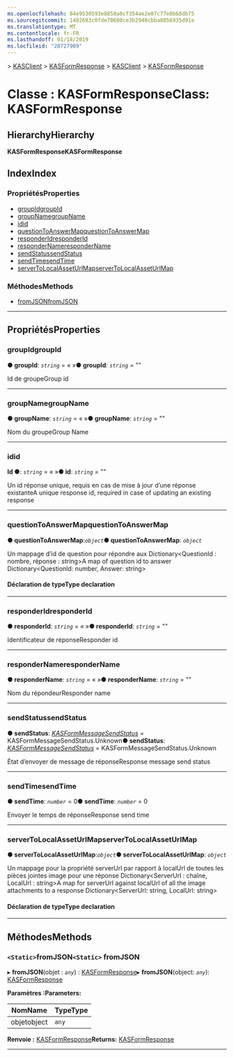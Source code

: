 ```yaml
---
ms.openlocfilehash: 84e9530593e8850a0cf354ae2e07c77e0b68db75
ms.sourcegitcommit: 1482683c0fde70600ce3b2948cbba8856935d91e
ms.translationtype: MT
ms.contentlocale: fr-FR
ms.lasthandoff: 01/18/2019
ms.locfileid: "28727909"
---
```

<span data-ttu-id="01e9f-101">[](../README.md) > [KASClient](../modules/kasclient.md) > [KASFormResponse](../classes/kasclient.kasformresponse.md)</span><span class="sxs-lookup"><span data-stu-id="01e9f-101">[](../README.md) > [KASClient](../modules/kasclient.md) > [KASFormResponse](../classes/kasclient.kasformresponse.md)</span></span>

# <a name="class-kasformresponse"></a><span data-ttu-id="01e9f-102">Classe : KASFormResponse</span><span class="sxs-lookup"><span data-stu-id="01e9f-102">Class: KASFormResponse</span></span>

## <a name="hierarchy"></a><span data-ttu-id="01e9f-103">Hierarchy</span><span class="sxs-lookup"><span data-stu-id="01e9f-103">Hierarchy</span></span>

<span data-ttu-id="01e9f-104">**KASFormResponse**</span><span class="sxs-lookup"><span data-stu-id="01e9f-104">**KASFormResponse**</span></span>

## <a name="index"></a><span data-ttu-id="01e9f-105">Index</span><span class="sxs-lookup"><span data-stu-id="01e9f-105">Index</span></span>

### <a name="properties"></a><span data-ttu-id="01e9f-106">Propriétés</span><span class="sxs-lookup"><span data-stu-id="01e9f-106">Properties</span></span>

* [<span data-ttu-id="01e9f-107">groupId</span><span class="sxs-lookup"><span data-stu-id="01e9f-107">groupId</span></span>](kasclient.kasformresponse.md#groupid)
* [<span data-ttu-id="01e9f-108">groupName</span><span class="sxs-lookup"><span data-stu-id="01e9f-108">groupName</span></span>](kasclient.kasformresponse.md#groupname)
* [<span data-ttu-id="01e9f-109">id</span><span class="sxs-lookup"><span data-stu-id="01e9f-109">id</span></span>](kasclient.kasformresponse.md#id)
* [<span data-ttu-id="01e9f-110">questionToAnswerMap</span><span class="sxs-lookup"><span data-stu-id="01e9f-110">questionToAnswerMap</span></span>](kasclient.kasformresponse.md#questiontoanswermap)
* [<span data-ttu-id="01e9f-111">responderId</span><span class="sxs-lookup"><span data-stu-id="01e9f-111">responderId</span></span>](kasclient.kasformresponse.md#responderid)
* [<span data-ttu-id="01e9f-112">responderName</span><span class="sxs-lookup"><span data-stu-id="01e9f-112">responderName</span></span>](kasclient.kasformresponse.md#respondername)
* [<span data-ttu-id="01e9f-113">sendStatus</span><span class="sxs-lookup"><span data-stu-id="01e9f-113">sendStatus</span></span>](kasclient.kasformresponse.md#sendstatus)
* [<span data-ttu-id="01e9f-114">sendTime</span><span class="sxs-lookup"><span data-stu-id="01e9f-114">sendTime</span></span>](kasclient.kasformresponse.md#sendtime)
* [<span data-ttu-id="01e9f-115">serverToLocalAssetUrlMap</span><span class="sxs-lookup"><span data-stu-id="01e9f-115">serverToLocalAssetUrlMap</span></span>](kasclient.kasformresponse.md#servertolocalasseturlmap)
### <a name="methods"></a><span data-ttu-id="01e9f-116">Méthodes</span><span class="sxs-lookup"><span data-stu-id="01e9f-116">Methods</span></span>

* [<span data-ttu-id="01e9f-117">fromJSON</span><span class="sxs-lookup"><span data-stu-id="01e9f-117">fromJSON</span></span>](kasclient.kasformresponse.md#fromjson)

---

## <a name="properties"></a><span data-ttu-id="01e9f-118">Propriétés</span><span class="sxs-lookup"><span data-stu-id="01e9f-118">Properties</span></span>

<a id="groupid"></a>

###  <a name="groupid"></a><span data-ttu-id="01e9f-119">groupId</span><span class="sxs-lookup"><span data-stu-id="01e9f-119">groupId</span></span>

<span data-ttu-id="01e9f-120">**● groupId**: *`string`* = « »</span><span class="sxs-lookup"><span data-stu-id="01e9f-120">**● groupId**: *`string`* = ""</span></span>

<span data-ttu-id="01e9f-121">Id de groupe</span><span class="sxs-lookup"><span data-stu-id="01e9f-121">Group id</span></span>

___

<a id="groupname"></a>

###  <a name="groupname"></a><span data-ttu-id="01e9f-122">groupName</span><span class="sxs-lookup"><span data-stu-id="01e9f-122">groupName</span></span>

<span data-ttu-id="01e9f-123">**● groupName**: *`string`* = « »</span><span class="sxs-lookup"><span data-stu-id="01e9f-123">**● groupName**: *`string`* = ""</span></span>

<span data-ttu-id="01e9f-124">Nom du groupe</span><span class="sxs-lookup"><span data-stu-id="01e9f-124">Group Name</span></span>

___

<a id="id"></a>

###  <a name="id"></a><span data-ttu-id="01e9f-125">id</span><span class="sxs-lookup"><span data-stu-id="01e9f-125">id</span></span>

<span data-ttu-id="01e9f-126">**Id ●**: *`string`* = « »</span><span class="sxs-lookup"><span data-stu-id="01e9f-126">**● id**: *`string`* = ""</span></span>

<span data-ttu-id="01e9f-127">Un id réponse unique, requis en cas de mise à jour d’une réponse existante</span><span class="sxs-lookup"><span data-stu-id="01e9f-127">A unique response id, required in case of updating an existing response</span></span>

___

<a id="questiontoanswermap"></a>

###  <a name="questiontoanswermap"></a><span data-ttu-id="01e9f-128">questionToAnswerMap</span><span class="sxs-lookup"><span data-stu-id="01e9f-128">questionToAnswerMap</span></span>

<span data-ttu-id="01e9f-129">**● questionToAnswerMap**:*`object`*</span><span class="sxs-lookup"><span data-stu-id="01e9f-129">**● questionToAnswerMap**: *`object`*</span></span>

<span data-ttu-id="01e9f-130">Un mappage d’id de question pour répondre aux Dictionary<QuestionId : nombre, réponse : string></span><span class="sxs-lookup"><span data-stu-id="01e9f-130">A map of question id to answer Dictionary<QuestionId: number, Answer: string></span></span>
#### <a name="type-declaration"></a><span data-ttu-id="01e9f-131">Déclaration de type</span><span class="sxs-lookup"><span data-stu-id="01e9f-131">Type declaration</span></span>

___

<a id="responderid"></a>

###  <a name="responderid"></a><span data-ttu-id="01e9f-132">responderId</span><span class="sxs-lookup"><span data-stu-id="01e9f-132">responderId</span></span>

<span data-ttu-id="01e9f-133">**● responderId**: *`string`* = « »</span><span class="sxs-lookup"><span data-stu-id="01e9f-133">**● responderId**: *`string`* = ""</span></span>

<span data-ttu-id="01e9f-134">Identificateur de réponse</span><span class="sxs-lookup"><span data-stu-id="01e9f-134">Responder id</span></span>

___

<a id="respondername"></a>

###  <a name="respondername"></a><span data-ttu-id="01e9f-135">responderName</span><span class="sxs-lookup"><span data-stu-id="01e9f-135">responderName</span></span>

<span data-ttu-id="01e9f-136">**● responderName**: *`string`* = « »</span><span class="sxs-lookup"><span data-stu-id="01e9f-136">**● responderName**: *`string`* = ""</span></span>

<span data-ttu-id="01e9f-137">Nom du répondeur</span><span class="sxs-lookup"><span data-stu-id="01e9f-137">Responder name</span></span>

___

<a id="sendstatus"></a>

###  <a name="sendstatus"></a><span data-ttu-id="01e9f-138">sendStatus</span><span class="sxs-lookup"><span data-stu-id="01e9f-138">sendStatus</span></span>

<span data-ttu-id="01e9f-139">**● sendStatus**: *[KASFormMessageSendStatus](../enums/kasclient.kasformmessagesendstatus.md)* = KASFormMessageSendStatus.Unknown</span><span class="sxs-lookup"><span data-stu-id="01e9f-139">**● sendStatus**: *[KASFormMessageSendStatus](../enums/kasclient.kasformmessagesendstatus.md)* =  KASFormMessageSendStatus.Unknown</span></span>

<span data-ttu-id="01e9f-140">État d’envoyer de message de réponse</span><span class="sxs-lookup"><span data-stu-id="01e9f-140">Response message send status</span></span>

___

<a id="sendtime"></a>

###  <a name="sendtime"></a><span data-ttu-id="01e9f-141">sendTime</span><span class="sxs-lookup"><span data-stu-id="01e9f-141">sendTime</span></span>

<span data-ttu-id="01e9f-142">**● sendTime**: *`number`* = 0</span><span class="sxs-lookup"><span data-stu-id="01e9f-142">**● sendTime**: *`number`* = 0</span></span>

<span data-ttu-id="01e9f-143">Envoyer le temps de réponse</span><span class="sxs-lookup"><span data-stu-id="01e9f-143">Response send time</span></span>

___

<a id="servertolocalasseturlmap"></a>

###  <a name="servertolocalasseturlmap"></a><span data-ttu-id="01e9f-144">serverToLocalAssetUrlMap</span><span class="sxs-lookup"><span data-stu-id="01e9f-144">serverToLocalAssetUrlMap</span></span>

<span data-ttu-id="01e9f-145">**● serverToLocalAssetUrlMap**:*`object`*</span><span class="sxs-lookup"><span data-stu-id="01e9f-145">**● serverToLocalAssetUrlMap**: *`object`*</span></span>

<span data-ttu-id="01e9f-146">Un mappage pour la propriété serverUrl par rapport à localUrl de toutes les pièces jointes image pour une réponse Dictionary<ServerUrl : chaîne, LocalUrl : string></span><span class="sxs-lookup"><span data-stu-id="01e9f-146">A map for serverUrl against localUrl of all the image attachments to a response Dictionary<ServerUrl: string, LocalUrl: string></span></span>
#### <a name="type-declaration"></a><span data-ttu-id="01e9f-147">Déclaration de type</span><span class="sxs-lookup"><span data-stu-id="01e9f-147">Type declaration</span></span>

___

## <a name="methods"></a><span data-ttu-id="01e9f-148">Méthodes</span><span class="sxs-lookup"><span data-stu-id="01e9f-148">Methods</span></span>

<a id="fromjson"></a>

### <a name="static-fromjson"></a><span data-ttu-id="01e9f-149">`<Static>`fromJSON</span><span class="sxs-lookup"><span data-stu-id="01e9f-149">`<Static>` fromJSON</span></span>

<span data-ttu-id="01e9f-150">▸ **fromJSON**(objet : *`any`*) : [KASFormResponse](kasclient.kasformresponse.md)</span><span class="sxs-lookup"><span data-stu-id="01e9f-150">▸ **fromJSON**(object: *`any`*): [KASFormResponse](kasclient.kasformresponse.md)</span></span>

<span data-ttu-id="01e9f-151">**Paramètres :**</span><span class="sxs-lookup"><span data-stu-id="01e9f-151">**Parameters:**</span></span>

| <span data-ttu-id="01e9f-152">Nom</span><span class="sxs-lookup"><span data-stu-id="01e9f-152">Name</span></span> | <span data-ttu-id="01e9f-153">Type</span><span class="sxs-lookup"><span data-stu-id="01e9f-153">Type</span></span> |
| ------ | ------ |
| <span data-ttu-id="01e9f-154">objet</span><span class="sxs-lookup"><span data-stu-id="01e9f-154">object</span></span> | `any` |

<span data-ttu-id="01e9f-155">**Renvoie :** [KASFormResponse](kasclient.kasformresponse.md)</span><span class="sxs-lookup"><span data-stu-id="01e9f-155">**Returns:** [KASFormResponse](kasclient.kasformresponse.md)</span></span>

___

